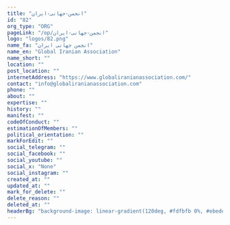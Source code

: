```yaml
---
title: "انجمن-جهانی-ایران"
id: "82"
org_type: "ORG"
pageLink: "/op/انجمن-جهانی-ایران"
logo: "logos/82.png"
name_fa: "انجمن جهانی ایران"
name_en: "Global Iranian Association"
name_short: ""
location: ""
post_location: ""
internetAddress: "https://www.globaliranianassociation.com/"
contact: "info@globaliranianassociation.com"
phone: ""
about: ""
expertise: ""
history: ""
manifest: ""
codeOfConduct: ""
estimationOfMembers: ""
political_orientation: ""
markForEdit: ""
social_telegram: ""
social_facebook: ""
social_youtube: ""
social_x: "None"
social_instagram: ""
created_at: ""
updated_at: ""
mark_for_delete: ""
delete_reason: ""
deleted_at: ""
headerBg: "background-image: linear-gradient(120deg, #fdfbfb 0%, #ebedee 100%);"
---
```


